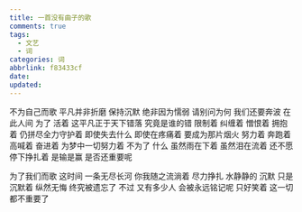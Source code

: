 ```yaml
---
title: 一首没有曲子的歌
comments: true
tags:
  - 文艺
  - 词
categories: 词
abbrlink: f83433cf
date:
updated:
---
```

不为自己而歌<!--more-->
平凡并非折磨
保持沉默
绝非因为懦弱
请别问为何
我们还要奔波
在此人间
为了 活着
这平凡正于天下错落
究竟是谁的错
限制着 纠缠着 憎恨着 拥抱着
仍拼尽全力守护着
即使失去什么
即使在疼痛着
要成为那片烟火
努力着 奔跑着 高喊着 奋进着
为梦中一切努力着
不为了 什么
虽然雨在下着
虽然泪在流着
还不愿停下挣扎着
是输是赢
是否还重要呢

为了我们而歌
这时间 一条无尽长河
你我随之流淌着
尽力挣扎
水静静的
沉默 只是沉默着
纵然无悔
终究被遗忘了
不过
又有多少人
会被永远铭记呢
只好笑着
这一切
都不重要了